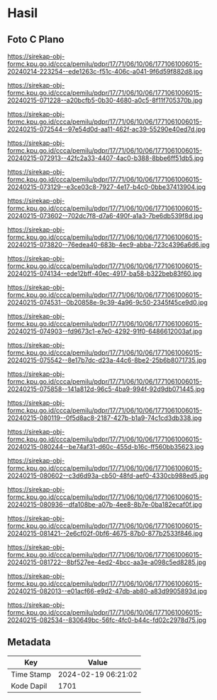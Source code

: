 # Hasil

## Foto C Plano

https://sirekap-obj-formc.kpu.go.id/ccca/pemilu/pdpr/17/71/06/10/06/1771061006015-20240214-223254--ede1263c-f51c-406c-a041-9f6d59f882d8.jpg

https://sirekap-obj-formc.kpu.go.id/ccca/pemilu/pdpr/17/71/06/10/06/1771061006015-20240215-071228--a20bcfb5-0b30-4680-a0c5-8f11f705370b.jpg

https://sirekap-obj-formc.kpu.go.id/ccca/pemilu/pdpr/17/71/06/10/06/1771061006015-20240215-072544--97e54d0d-aa11-462f-ac39-55290e40ed7d.jpg

https://sirekap-obj-formc.kpu.go.id/ccca/pemilu/pdpr/17/71/06/10/06/1771061006015-20240215-072913--42fc2a33-4407-4ac0-b388-8bbe6ff51db5.jpg

https://sirekap-obj-formc.kpu.go.id/ccca/pemilu/pdpr/17/71/06/10/06/1771061006015-20240215-073129--e3ce03c8-7927-4e17-b4c0-0bbe37413904.jpg

https://sirekap-obj-formc.kpu.go.id/ccca/pemilu/pdpr/17/71/06/10/06/1771061006015-20240215-073602--702dc7f8-d7a6-490f-a1a3-7be6db539f8d.jpg

https://sirekap-obj-formc.kpu.go.id/ccca/pemilu/pdpr/17/71/06/10/06/1771061006015-20240215-073820--76edea40-683b-4ec9-abba-723c4396a6d6.jpg

https://sirekap-obj-formc.kpu.go.id/ccca/pemilu/pdpr/17/71/06/10/06/1771061006015-20240215-074134--ede12bff-40ec-4917-ba58-b322beb83f60.jpg

https://sirekap-obj-formc.kpu.go.id/ccca/pemilu/pdpr/17/71/06/10/06/1771061006015-20240215-074531--0b20858e-9c39-4a96-9c50-2345f45ce9d0.jpg

https://sirekap-obj-formc.kpu.go.id/ccca/pemilu/pdpr/17/71/06/10/06/1771061006015-20240215-074903--fd9673c1-e7e0-4292-91f0-6486612003af.jpg

https://sirekap-obj-formc.kpu.go.id/ccca/pemilu/pdpr/17/71/06/10/06/1771061006015-20240215-075542--8e17b7dc-d23a-44c6-8be2-25b6b8071735.jpg

https://sirekap-obj-formc.kpu.go.id/ccca/pemilu/pdpr/17/71/06/10/06/1771061006015-20240215-075858--141a812d-96c5-4ba9-994f-92d9db071445.jpg

https://sirekap-obj-formc.kpu.go.id/ccca/pemilu/pdpr/17/71/06/10/06/1771061006015-20240215-080119--0f5d8ac8-2187-427b-b1a9-74c1cd3db338.jpg

https://sirekap-obj-formc.kpu.go.id/ccca/pemilu/pdpr/17/71/06/10/06/1771061006015-20240215-080244--be74af31-d60c-455d-b16c-ff560bb35623.jpg

https://sirekap-obj-formc.kpu.go.id/ccca/pemilu/pdpr/17/71/06/10/06/1771061006015-20240215-080602--c3d6d93a-cb50-48fd-aef0-4330cb988ed5.jpg

https://sirekap-obj-formc.kpu.go.id/ccca/pemilu/pdpr/17/71/06/10/06/1771061006015-20240215-080936--dfa108be-a07b-4ee8-8b7e-0ba182ecaf0f.jpg

https://sirekap-obj-formc.kpu.go.id/ccca/pemilu/pdpr/17/71/06/10/06/1771061006015-20240215-081421--2e6cf02f-0bf6-4675-87b0-877b2533f846.jpg

https://sirekap-obj-formc.kpu.go.id/ccca/pemilu/pdpr/17/71/06/10/06/1771061006015-20240215-081722--8bf527ee-4ed2-4bcc-aa3e-a098c5ed8285.jpg

https://sirekap-obj-formc.kpu.go.id/ccca/pemilu/pdpr/17/71/06/10/06/1771061006015-20240215-082013--e01acf66-e9d2-47db-ab80-a83d9905893d.jpg

https://sirekap-obj-formc.kpu.go.id/ccca/pemilu/pdpr/17/71/06/10/06/1771061006015-20240215-082534--830649bc-56fc-4fc0-b44c-fd02c2978d75.jpg


## Metadata

| Key        | Value               |
| ---------- | ------------------- |
| Time Stamp | 2024-02-19 06:21:02 |
| Kode Dapil | 1701                |



